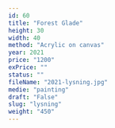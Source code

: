 ```yaml
---
id: 60
title: "Forest Glade"
height: 30
width: 40
method: "Acrylic on canvas"
year: 2021
price: "1200"
exPrice: ""
status: ""
fileName: "2021-lysning.jpg"
medie: "painting"
draft: "False"
slug: "lysning"
weight: "450"
---
```

